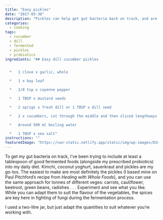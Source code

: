 ```yaml
---
title: "Easy pickles"
date: "2017-03-30"
description: "Pickles can help get gut bacteria back on track, and are one of the easiest fermented foods to make."
categories: 
  - cooking
tags: 
  - cucumber
  - dill
  - fermented
  - pickles
  - probiotics
ingredients: "## Easy dill cucumber pickles


  *   1 clove x garlic, whole

  *   1 x bay leaf

  *   1/8 tsp x cayenne pepper

  *   1 TBSP x mustard seeds

  *   2 sprigs x fresh dill or 1 TBSP x dill seed

  *   2 x cucumbers, cut through the middle and then sliced lengthways into quarters

  *   Around 500 ml boiling water

  *   1 TBSP x sea salt"
instructions: ""
featuredImage: "https://cwn-static.netlify.app/static/img/wp-images/DSC_0039-1-e1508666166856.jpg"
---
```


To get my gut bacteria on track, I’ve been trying to include at least a tablespoon of good fermented foods (alongside my prescribed probiotics) into my daily diet. Kimchi, coconut yoghurt, sauerkraut and pickles are my go-tos. The easiest to make are most definitely the pickles (I based mine on Paul Pitchford’s recipe from _Healing with Whole Foods_), and you can use the same approach for tonnes of different veges: carrots, cauliflower, beetroot, green beans, radishes . . . Experiment and see what you like. While you can adapt them to suit the flavour of the vegetables, the spices are key here in fighting of fungi during the fermentation process.

I used a two-litre jar, but just adapt the quantities to suit whatever you’re working with.
